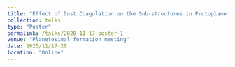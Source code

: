 ```yaml
---
title: "Effect of Dust Coagulation on the Sub-structures in Protoplanetary Disks"
collection: talks
type: "Poster"
permalink: /talks/2020-11-17-poster-1
venue: "Planetesimal formation meeting"
date: 2020/11/17-20
location: "Online"
---
```


